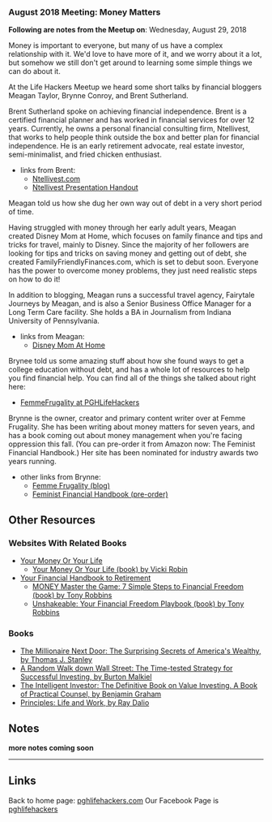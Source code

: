 ### August 2018 Meeting: Money Matters

**Following are notes from the Meetup on**: Wednesday, August 29, 2018

Money is important to everyone, but many of us have a complex relationship with it. We'd love to have more of it, and we worry about it a lot, but somehow we still don't get around to learning some simple things we can do about it.

At the Life Hackers Meetup we heard some short talks by financial bloggers Meagan Taylor, Brynne Conroy, and Brent Sutherland.

Brent Sutherland spoke on achieving financial independence. Brent is a certified financial planner and has worked in financial services for over 12 years. Currently, he owns a personal financial consulting firm, Ntellivest, that works to help people think outside the box and better plan for financial independence. He is an early retirement advocate, real estate investor, semi-minimalist, and fried chicken enthusiast.

- links from Brent:
    - [Ntellivest.com](https://www.ntellivest.com/)
    - [Ntellivest Presentation Handout](./Ntellivest_Presentation_Handout.pdf)

Meagan told us how she dug her own way out of debt in a very short period of time.

Having struggled with money through her early adult years, Meagan created Disney Mom at Home, which focuses on family finance and tips and tricks for travel, mainly to Disney. Since the majority of her followers are looking for tips and tricks on saving money and getting out of debt, she created FamilyFriendlyFinances.com, which is set to debut soon. Everyone has the power to overcome money problems, they just need realistic steps on how to do it!

In addition to blogging, Meagan runs a successful travel agency, Fairytale Journeys by Meagan, and is also a Senior Business Office Manager for a Long Term Care facility. She holds a BA in Journalism from Indiana University of Pennsylvania.

- links from Meagan:
    - [Disney Mom At Home](http://disneymomathome.com/)

Brynee told us some amazing stuff about how she found ways to get a college education without debt, and has a whole lot of resources to help you find financial help. You can find all of the things she talked about right here:

- [FemmeFrugality at PGHLifeHackers](https://femmefrugality.com/pghlifehackers/)

Brynne is the owner, creator and primary content writer over at Femme Frugality. She has been writing about money matters for seven years, and has a book coming out about money management when you're facing oppression this fall. (You can pre-order it from Amazon now: The Feminist Financial Handbook.) Her site has been nominated for industry awards two years running.

- other links from Brynne:
    - [Femme Frugality (blog)](https://femmefrugality.com/)
    - [Feminist Financial Handbook (pre-order)](https://www.amazon.com/Feminist-Financial-Handbook-Modern-Wealthy-ebook/dp/B07BWKF498)



## Other Resources

### Websites With Related Books

- [Your Money Or Your Life](https://yourmoneyoryourlife.com/)
    - [Your Money Or Your Life (book) by Vicki Robin](https://smile.amazon.com/Your-Money-Life-Transforming-Relationship/dp/0143115766/)
- [Your Financial Handbook to Retirement](https://www.tonyrobbins.com/financial-handbook-retirement/)
    - [MONEY Master the Game: 7 Simple Steps to Financial Freedom (book) by Tony Robbins](https://smile.amazon.com/MONEY-Master-Game-Financial-Freedom-ebook/dp/B00MZAIU4G/)
    - [Unshakeable: Your Financial Freedom Playbook (book) by Tony Robbins](https://smile.amazon.com/Unshakeable-Your-Financial-Freedom-Playbook-ebook/dp/B01KU08VQE/)

### Books

- [The Millionaire Next Door: The Surprising Secrets of America's Wealthy, by Thomas J. Stanley](https://smile.amazon.com/Millionaire-Next-Door-Surprising-Americas/dp/1589795474/)
- [A Random Walk down Wall Street: The Time-tested Strategy for Successful Investing, by Burton Malkiel](https://smile.amazon.com/Random-Walk-Down-Wall-Street/dp/1324002182)
- [The Intelligent Investor: The Definitive Book on Value Investing. A Book of Practical Counsel, by Benjamin Graham](https://smile.amazon.com/Intelligent-Investor-Definitive-Investing-Essentials/dp/0060555661)
- [Principles: Life and Work, by Ray Dalio](https://smile.amazon.com/dp/1501124021)


## Notes

**more notes coming soon**

___
## Links
Back to home page: [pghlifehackers.com](https://pghlifehackers.com)
Our Facebook Page is [pghlifehackers](https://www.facebook.com/pghlifehackers/)